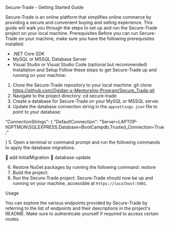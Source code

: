 Secure-Trade - Getting Started Guide

Secure-Trade is an online platform that simplifies online commerce by providing a secure and convenient buying and selling experience. This guide will walk you through the steps to set up and run the Secure-Trade project on your local machine.
Prerequisites
Before you can run Secure-Trade on your machine, make sure you have the following prerequisites installed:

- .NET Core SDK
- MySQL or MSSQL Database Server
- Visual Studio or Visual Studio Code (optional but recommended)
  Installation and Setup
  Follow these steps to get Secure-Trade up and running on your machine:

1. Clone the Secure-Trade repository to your local machine:
   git clone https://github.com/Ogidan-s-Mentorship-Program/Secure_Trade.git
2. Navigate to the project directory:
   cd secure-trade
3. Create a database for Secure-Trade on your MySQL or MSSQL server.
4. Update the database connection string in the `appsettings.json` file to point to your database:

"ConnectionStrings": {
"DefaultConnection": "Server=LAPTOP-IIGPTMUN\\SQLEXPRESS;Database=BootCampdb;Trusted_Connection=True;"

} 5. Open a terminal or command prompt and run the following commands to apply the database migrations:

 add InitialMigration
 database-update

6. Restore NuGet packages by running the following command:
   restore
7. Build the project:
8. Run the Secure-Trade project:
   Secure-Trade should now be up and running on your machine, accessible at `https://localhost:5001`.

Usage

You can explore the various endpoints provided by Secure-Trade by referring to the list of endpoints and their descriptions in the project's README. Make sure to authenticate yourself if required to access certain routes.
